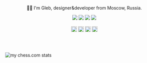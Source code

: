<div align="center">
  <br>
  <br>
  <p>👋🏻 I'm Gleb, designer&developer from Moscow, Russia.</p>
    <p>
    <img src="https://img.shields.io/github/issues/FeironoX5/FeironoX5?style=plastic">
    <img src="https://img.shields.io/github/stars/FeironoX5?style=plastic">
    <img src="https://img.shields.io/github/followers/FeironoX5?style=plastic">
    <img src="https://img.shields.io/github/sponsors/FeironoX5?style=plastic">
    <br><br>
    <a href="https://t.me/lostinwinelands"><img width="18" height="18" fill="white" src="https://www.svgrepo.com/show/452115/telegram.svg" /></a>
    <a href="https://vk.com/feironox5"><img width="18" height="18" src="https://www.svgrepo.com/show/303449/vk-1-logo.svg" /></a>
    <a href="https://www.behance.net/glebkiva"><img width="18" height="18" src="https://www.svgrepo.com/show/475632/behance-color.svg" /></a>
    <a href="https://www.instagram.com/gleb.kiva/"><img width="18" height="18" src="https://www.svgrepo.com/show/452229/instagram-1.svg" /></a>

  </p>
  <br>
  <br>
</div>

![my chess.com stats](https://www.chess.com/ru/share/user/feironox5)
